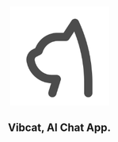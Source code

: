 <p align="center">
  <img src="https://raw.githubusercontent.com/Vibcat-Project/vibcat/master/assets/images/logo.svg" width="200px">
</p>
<h2 align="center">Vibcat, AI Chat App.</h2>
